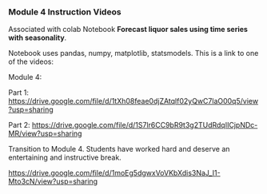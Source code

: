 ### Module 4 Instruction Videos 
Associated with colab Notebook **Forecast liquor sales using time series
with seasonality**.

Notebook uses pandas, numpy, matplotlib, statsmodels. This is a link to one of the videos: 

Module 4:

Part 1: https://drive.google.com/file/d/1tXh08feae0djZAtqlf02yQwC7laO00q5/view?usp=sharing

Part 2: https://drive.google.com/file/d/1S7lr6CC9bR9t3g2TUdRdqIICjpNDc-MR/view?usp=sharing


Transition to Module 4. Students have worked hard and deserve an entertaining and instructive break.

https://drive.google.com/file/d/1moEg5dgwxVoVKbXdis3NaJ_I1-Mto3cN/view?usp=sharing
